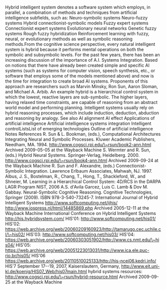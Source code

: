 Hybrid intelligent system denotes a software system which employs, in
parallel, a combination of methods and techniques from artificial
intelligence subfields, such as: Neuro-symbolic systems Neuro-fuzzy
systems Hybrid connectionist-symbolic models Fuzzy expert systems
Connectionist expert systems Evolutionary neural networks Genetic fuzzy
systems Rough fuzzy hybridization Reinforcement learning with fuzzy,
neural, or evolutionary methods as well as symbolic reasoning
methods.From the cognitive science perspective, every natural
intelligent system is hybrid because it performs mental operations on
both the symbolic and subsymbolic levels. For the past few years, there
has been an increasing discussion of the importance of A.I. Systems
Integration. Based on notions that there have already been created
simple and specific AI systems (such as systems for computer vision,
speech synthesis, etc., or software that employs some of the models
mentioned above) and now is the time for integration to create broad AI
systems. Proponents of this approach are researchers such as Marvin
Minsky, Ron Sun, Aaron Sloman, and Michael A. Arbib. An example hybrid
is a hierarchical control system in which the lowest, reactive layers
are sub-symbolic. The higher layers, having relaxed time constraints,
are capable of reasoning from an abstract world model and performing
planning. Intelligent systems usually rely on hybrid reasoning
processes, which include induction, deduction, abduction and reasoning
by analogy. See also AI alignment AI effect Applications of artificial
intelligence Artificial intelligence systems integration Intelligent
controlListsList of emerging technologies Outline of artificial
intelligence Notes References R. Sun & L. Bookman, (eds.), Computational
Architectures Integrating Neural and Symbolic Processes. Kluwer Academic
Publishers, Needham, MA. 1994.
http://www.cogsci.rpi.edu/\~rsun/book2-ann.html Archived 2009-05-05 at
the Wayback Machine S. Wermter and R. Sun, (eds.) Hybrid Neural Systems.
Springer-Verlag, Heidelberg. 2000.
http://www.cogsci.rpi.edu/\~rsun/book4-ann.html Archived 2009-09-24 at
the Wayback Machine R. Sun and F. Alexandre, (eds.)
Connectionist-Symbolic Integration. Lawrence Erlbaum Associates, Mahwah,
NJ. 1997. Albus, J. S., Bostelman, R., Chang, T., Hong, T., Shackleford,
W., and Shneier, M. Learning in a Hierarchical Control System: 4D/RCS in
the DARPA LAGR Program NIST, 2006 A.S. d\'Avila Garcez, Luis C. Lamb &
Dov M. Gabbay. Neural-Symbolic Cognitive Reasoning. Cognitive
Technologies, Springer (2009). ISBN 978-3-540-73245-7. International
Journal of Hybrid Intelligent Systems
http://www.softcomputing.net/ijhis/
http://www.iospress.nl/html/14485869.php Archived 2005-12-11 at the
Wayback Machine International Conference on Hybrid Intelligent Systems
http://his.hybridsystem.com/ HIS\'01:
http://www.softcomputing.net/his01/ HIS\'02:
https://web.archive.org/web/20060209160923/http://tamarugo.cec.uchile.cl/\~his02/
HIS\'03: http://www.softcomputing.net/his03/ HIS\'04:
https://web.archive.org/web/20060303051902/http://www.cs.nmt.edu/\~his04/
HIS\'05:
https://web.archive.org/web/20051223013031/http://www.ica.ele.puc-rio.br/his05/
HIS\'06
https://web.archive.org/web/20110510025133/http://his-ncei06.kedri.info/
HIS\'7 September 17--19, 2007, Kaiserslautern, Germany,
http://www.eit.uni-kl.de/koenig/HIS07_Web/his07main.html hybrid systems
resources: http://www.cogsci.rpi.edu/\~rsun/hybrid-resource.html
Archived 2009-09-25 at the Wayback Machine
